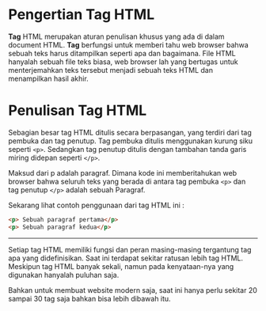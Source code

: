 # Pengertian Tag HTML

**Tag** HTML merupakan aturan penulisan khusus yang ada di dalam document HTML. **Tag** berfungsi untuk memberi tahu web browser bahwa sebuah teks harus ditampilkan seperti apa dan bagaimana. File HTML hanyalah sebuah file teks biasa, web browser lah yang bertugas untuk menterjemahkan teks tersebut menjadi sebuah teks HTML dan menampilkan hasil akhir.

# Penulisan Tag HTML

Sebagian besar tag HTML ditulis secara berpasangan, yang terdiri dari tag pembuka dan tag penutup. Tag pembuka ditulis menggunakan kurung siku seperti `<p>`. Sedangkan tag penutup ditulis dengan tambahan tanda garis miring didepan seperti `</p>`.

Maksud dari p adalah paragraf. Dimana kode ini memberitahukan web browser bahwa seluruh teks yang berada di antara tag pembuka `<p>` dan tag penutup `</p>` adalah sebuah Paragraf.

Sekarang lihat contoh penggunaan dari tag HTML ini :

```html
<p> Sebuah paragraf pertama</p>
<p> Sebuah paragraf kedua</p>
```

<hr>

Setiap tag HTML memiliki fungsi dan peran masing-masing tergantung tag apa yang didefinisikan. Saat ini terdapat sekitar ratusan lebih tag HTML. Meskipun tag HTML banyak sekali, namun pada kenyataan-nya yang digunakan hanyalah puluhan saja.

Bahkan untuk membuat website modern saja, saat ini hanya perlu sekitar 20 sampai 30 tag saja bahkan bisa lebih dibawah itu.